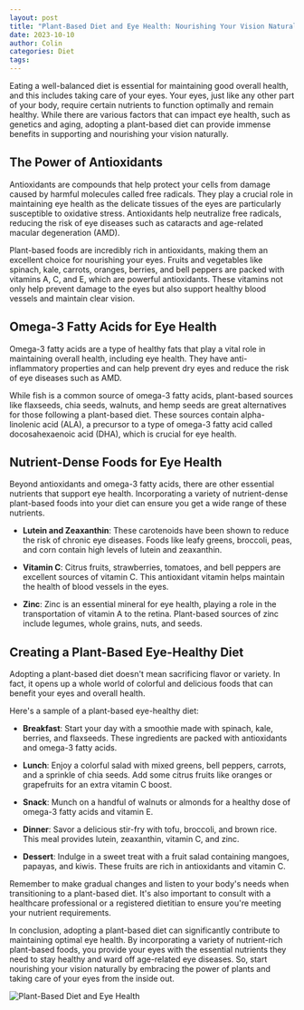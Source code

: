 ```yaml
---
layout: post
title: "Plant-Based Diet and Eye Health: Nourishing Your Vision Naturally"
date: 2023-10-10
author: Colin
categories: Diet
tags: 
---
```


Eating a well-balanced diet is essential for maintaining good overall health, and this includes taking care of your eyes. Your eyes, just like any other part of your body, require certain nutrients to function optimally and remain healthy. While there are various factors that can impact eye health, such as genetics and aging, adopting a plant-based diet can provide immense benefits in supporting and nourishing your vision naturally.

## The Power of Antioxidants

Antioxidants are compounds that help protect your cells from damage caused by harmful molecules called free radicals. They play a crucial role in maintaining eye health as the delicate tissues of the eyes are particularly susceptible to oxidative stress. Antioxidants help neutralize free radicals, reducing the risk of eye diseases such as cataracts and age-related macular degeneration (AMD).

Plant-based foods are incredibly rich in antioxidants, making them an excellent choice for nourishing your eyes. Fruits and vegetables like spinach, kale, carrots, oranges, berries, and bell peppers are packed with vitamins A, C, and E, which are powerful antioxidants. These vitamins not only help prevent damage to the eyes but also support healthy blood vessels and maintain clear vision.

## Omega-3 Fatty Acids for Eye Health

Omega-3 fatty acids are a type of healthy fats that play a vital role in maintaining overall health, including eye health. They have anti-inflammatory properties and can help prevent dry eyes and reduce the risk of eye diseases such as AMD.

While fish is a common source of omega-3 fatty acids, plant-based sources like flaxseeds, chia seeds, walnuts, and hemp seeds are great alternatives for those following a plant-based diet. These sources contain alpha-linolenic acid (ALA), a precursor to a type of omega-3 fatty acid called docosahexaenoic acid (DHA), which is crucial for eye health.

## Nutrient-Dense Foods for Eye Health

Beyond antioxidants and omega-3 fatty acids, there are other essential nutrients that support eye health. Incorporating a variety of nutrient-dense plant-based foods into your diet can ensure you get a wide range of these nutrients.

- **Lutein and Zeaxanthin**: These carotenoids have been shown to reduce the risk of chronic eye diseases. Foods like leafy greens, broccoli, peas, and corn contain high levels of lutein and zeaxanthin.

- **Vitamin C**: Citrus fruits, strawberries, tomatoes, and bell peppers are excellent sources of vitamin C. This antioxidant vitamin helps maintain the health of blood vessels in the eyes.

- **Zinc**: Zinc is an essential mineral for eye health, playing a role in the transportation of vitamin A to the retina. Plant-based sources of zinc include legumes, whole grains, nuts, and seeds.

## Creating a Plant-Based Eye-Healthy Diet

Adopting a plant-based diet doesn't mean sacrificing flavor or variety. In fact, it opens up a whole world of colorful and delicious foods that can benefit your eyes and overall health.

Here's a sample of a plant-based eye-healthy diet:

- **Breakfast**: Start your day with a smoothie made with spinach, kale, berries, and flaxseeds. These ingredients are packed with antioxidants and omega-3 fatty acids.

- **Lunch**: Enjoy a colorful salad with mixed greens, bell peppers, carrots, and a sprinkle of chia seeds. Add some citrus fruits like oranges or grapefruits for an extra vitamin C boost.

- **Snack**: Munch on a handful of walnuts or almonds for a healthy dose of omega-3 fatty acids and vitamin E.

- **Dinner**: Savor a delicious stir-fry with tofu, broccoli, and brown rice. This meal provides lutein, zeaxanthin, vitamin C, and zinc.

- **Dessert**: Indulge in a sweet treat with a fruit salad containing mangoes, papayas, and kiwis. These fruits are rich in antioxidants and vitamin C.

Remember to make gradual changes and listen to your body's needs when transitioning to a plant-based diet. It's also important to consult with a healthcare professional or a registered dietitian to ensure you're meeting your nutrient requirements.

In conclusion, adopting a plant-based diet can significantly contribute to maintaining optimal eye health. By incorporating a variety of nutrient-rich plant-based foods, you provide your eyes with the essential nutrients they need to stay healthy and ward off age-related eye diseases. So, start nourishing your vision naturally by embracing the power of plants and taking care of your eyes from the inside out.

![Plant-Based Diet and Eye Health](https://source.unsplash.com/1600x900/?vegan,diet,eye)